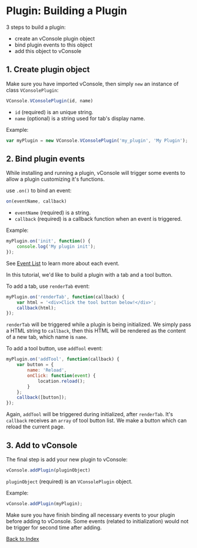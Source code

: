 Plugin: Building a Plugin
==============================

3 steps to build a plugin:

- create an vConsole plugin object
- bind plugin events to this object
- add this object to vConsole


## 1. Create plugin object

Make sure you have imported vConsole, then simply `new` an instance of class `VConsolePlugin`:

```javascript
VConsole.VConsolePlugin(id, name)
```

- `id` (required) is an unique string.
- `name` (optional) is a string used for tab's display name.



Example:

```javascript
var myPlugin = new VConsole.VConsolePlugin('my_plugin', 'My Plugin');
```


## 2. Bind plugin events

While installing and running a plugin, vConsole will trigger some events to allow a plugin customizing it's functions.

use `.on()` to bind an event:

```javascript
on(eventName, callback)
```

- `eventName` (required) is a string.
- `callback` (required) is a callback function when an event is triggered.



Example:

```javascript
myPlugin.on('init', function() {
	console.log('My plugin init');
});
```

See [Event List](./plugin_event_list.md) to learn more about each event.



In this tutorial, we'd like to build a plugin with a tab and a tool button.

To add a tab, use `renderTab` event:

```javascript
myPlugin.on('renderTab', function(callback) {
	var html = '<div>Click the tool button below!</div>';
	callback(html);
});
```

`renderTab` will be triggered while a plugin is being initialized. We simply pass a HTML string to `callback`, then this HTML will be rendered as the content of a new tab, which name is `name`.

To add a tool button, use `addTool` event:

```javascript
myPlugin.on('addTool', function(callback) {
	var button = {
		name: 'Reload',
		onClick: function(event) {
			location.reload();
		}
	};
	callback([button]);
});
```

Again, `addTool` will be triggered during initialized, after `renderTab`. It's `callback` receives an `array` of tool button list. We make a button which can reload the current page.


## 3. Add to vConsole

The final step is add your new plugin to vConsole:

```javascript
vConsole.addPlugin(pluginObject)
```

`pluginObject` (required) is an `VConsolePlugin` object.

Example:

```javascript
vConsole.addPlugin(myPlugin);
```

Make sure you have finish binding all necessary events to your plugin before adding to vConsole. Some events (related to initialization) would not be trigger for second time after adding.


[Back to Index](./a_doc_index.md)